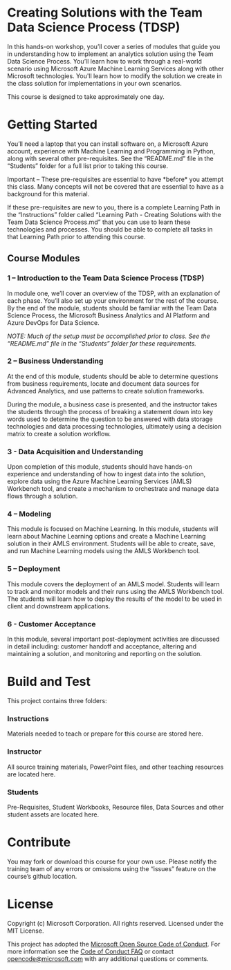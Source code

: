 Creating Solutions with the Team Data Science Process (TDSP)
============================================================

In this hands-on workshop, you’ll cover a series of modules that guide you in
understanding how to implement an analytics solution using the Team Data Science
Process. You’ll learn how to work through a real-world scenario using Microsoft
Azure Machine Learning Services along with other Microsoft technologies. You'll
learn how to modify the solution we create in the class solution for
implementations in your own scenarios.

This course is designed to take approximately one day.

Getting Started
===============

You’ll need a laptop that you can install software on, a Microsoft Azure
account, experience with Machine Learning and Programming in Python, along with
several other pre-requisites. See the “README.md” file in the “Students” folder
for a full list prior to taking this course.

Important – These pre-requisites are essential to have \*before\* you attempt
this class. Many concepts will not be covered that are essential to have as a
background for this material.

If these pre-requisites are new to you, there is a complete Learning Path in the
“Instructions” folder called “Learning Path - Creating Solutions with the Team
Data Science Process.md” that you can use to learn these technologies and
processes. You should be able to complete all tasks in that Learning Path prior
to attending this course.

Course Modules
--------------

### 1 – Introduction to the Team Data Science Process (TDSP)

In module one, we’ll cover an overview of the TDSP, with an explanation of each
phase. You’ll also set up your environment for the rest of the course. By the
end of the module, students should be familiar with the Team Data Science
Process, the Microsoft Business Analytics and AI Platform and Azure DevOps for
Data Science.

*NOTE: Much of the setup must be accomplished prior to class. See the
“README.md” file in the “Students” folder for these requirements.*

### 2 – Business Understanding

At the end of this module, students should be able to determine questions from
business requirements, locate and document data sources for Advanced Analytics,
and use patterns to create solution frameworks.

During the module, a business case is presented, and the instructor takes the
students through the process of breaking a statement down into key words used to
determine the question to be answered with data storage technologies and data
processing technologies, ultimately using a decision matrix to create a solution
workflow.

### 3 - Data Acquisition and Understanding

Upon completion of this module, students should have hands-on experience and
understanding of how to ingest data into the solution, explore data using the
Azure Machine Learning Services (AMLS) Workbench tool, and create a mechanism to
orchestrate and manage data flows through a solution.

### 4 – Modeling

This module is focused on Machine Learning. In this module, students will learn
about Machine Learning options and create a Machine Learning solution in their
AMLS environment. Students will be able to create, save, and run Machine
Learning models using the AMLS Workbench tool.

### 5 – Deployment

This module covers the deployment of an AMLS model. Students will learn to track
and monitor models and their runs using the AMLS Workbench tool. The students
will learn how to deploy the results of the model to be used in client and
downstream applications.

### 6 - Customer Acceptance

In this module, several important post-deployment activities are discussed in
detail including: customer handoff and acceptance, altering and maintaining a
solution, and monitoring and reporting on the solution.

Build and Test
==============

This project contains three folders:

### Instructions

Materials needed to teach or prepare for this course are stored here.

### Instructor

All source training materials, PowerPoint files, and other teaching resources
are located here.

### Students

Pre-Requisites, Student Workbooks, Resource files, Data Sources and other
student assets are located here.

Contribute
==========

You may fork or download this course for your own use. Please notify the
training team of any errors or omissions using the “issues” feature on the
course’s github location.

License
=======

Copyright (c) Microsoft Corporation. All rights reserved. Licensed under the MIT
License.

This project has adopted the [Microsoft Open Source Code of
Conduct](https://opensource.microsoft.com/codeofconduct/). For more information
see the [Code of Conduct
FAQ](https://opensource.microsoft.com/codeofconduct/faq/) or contact
<opencode@microsoft.com> with any additional questions or comments.
